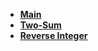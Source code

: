 <!-- _navbar.md -->
*  **[Main](readme.md)**
*  **[Two-Sum](challenge1.md)**
*  **[Reverse Integer](challenge2.md)**
